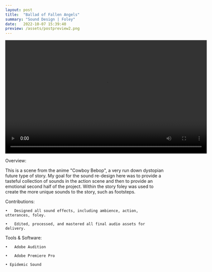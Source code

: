 ```yaml
---
layout: post
title:  "Ballad of Fallen Angels"
summary: "Sound Design | Foley"
date:   2022-10-07 15:39:40
preview: /assets/postpreview2.png
---
```


<video width="640" height="360" controls>
  <source src="/assets/video2.mp4" type="video/mp4">
</video>

Overview:

This is a scene from the anime "Cowboy Bebop", a very run down dystopian future type of story. My goal for the sound re-design here was to provide a tasteful collection of sounds in the action scene and then to provide an emotional second half of the project. Within the story foley was used to create the more unique sounds to the story, such as footsteps.

Contributions:

	•	Designed all sound effects, including ambience, action, utterances, foley.

	•	Edited, processed, and mastered all final audio assets for delivery.

Tools & Software:

	•	Adobe Audition

	•	Adobe Premiere Pro

    • Epidemic Sound
